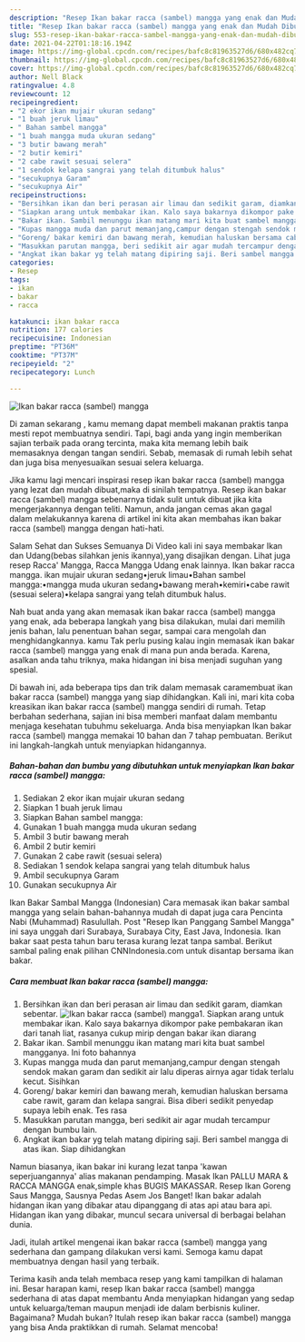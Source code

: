 ```yaml
---
description: "Resep Ikan bakar racca (sambel) mangga yang enak dan Mudah Dibuat"
title: "Resep Ikan bakar racca (sambel) mangga yang enak dan Mudah Dibuat"
slug: 553-resep-ikan-bakar-racca-sambel-mangga-yang-enak-dan-mudah-dibuat
date: 2021-04-22T01:18:16.194Z
image: https://img-global.cpcdn.com/recipes/bafc8c81963527d6/680x482cq70/ikan-bakar-racca-sambel-mangga-foto-resep-utama.jpg
thumbnail: https://img-global.cpcdn.com/recipes/bafc8c81963527d6/680x482cq70/ikan-bakar-racca-sambel-mangga-foto-resep-utama.jpg
cover: https://img-global.cpcdn.com/recipes/bafc8c81963527d6/680x482cq70/ikan-bakar-racca-sambel-mangga-foto-resep-utama.jpg
author: Nell Black
ratingvalue: 4.8
reviewcount: 12
recipeingredient:
- "2 ekor ikan mujair ukuran sedang"
- "1 buah jeruk limau"
- " Bahan sambel mangga"
- "1 buah mangga muda ukuran sedang"
- "3 butir bawang merah"
- "2 butir kemiri"
- "2 cabe rawit sesuai selera"
- "1 sendok kelapa sangrai yang telah ditumbuk halus"
- "secukupnya Garam"
- "secukupnya Air"
recipeinstructions:
- "Bersihkan ikan dan beri perasan air limau dan sedikit garam, diamkan sebentar."
- "Siapkan arang untuk membakar ikan. Kalo saya bakarnya dikompor pake pembakaran ikan dari tanah liat, rasanya cukup mirip dengan bakar ikan diarang"
- "Bakar ikan. Sambil menunggu ikan matang mari kita buat sambel mangganya. Ini foto bahannya"
- "Kupas mangga muda dan parut memanjang,campur dengan stengah sendok makan garam dan sedikit air lalu diperas airnya agar tidak terlalu kecut. Sisihkan"
- "Goreng/ bakar kemiri dan bawang merah, kemudian haluskan bersama cabe rawit, garam dan kelapa sangrai. Bisa diberi sedikit penyedap supaya lebih enak. Tes rasa"
- "Masukkan parutan mangga, beri sedikit air agar mudah tercampur dengan bumbu lain."
- "Angkat ikan bakar yg telah matang dipiring saji. Beri sambel mangga di atas ikan. Siap dihidangkan"
categories:
- Resep
tags:
- ikan
- bakar
- racca

katakunci: ikan bakar racca 
nutrition: 177 calories
recipecuisine: Indonesian
preptime: "PT36M"
cooktime: "PT37M"
recipeyield: "2"
recipecategory: Lunch

---
```



![Ikan bakar racca (sambel) mangga](https://img-global.cpcdn.com/recipes/bafc8c81963527d6/680x482cq70/ikan-bakar-racca-sambel-mangga-foto-resep-utama.jpg)

Di zaman  sekarang , kamu memang dapat membeli makanan praktis tanpa mesti repot membuatnya sendiri. Tapi, bagi anda yang ingin memberikan sajian terbaik pada orang tercinta, maka kita memang lebih baik memasaknya dengan tangan sendiri. Sebab, memasak di rumah lebih sehat dan juga bisa menyesuaikan sesuai selera keluarga.

Jika kamu lagi mencari inspirasi resep ikan bakar racca (sambel) mangga yang lezat dan mudah dibuat,maka di sinilah tempatnya. Resep ikan bakar racca (sambel) mangga  sebenarnya tidak sulit untuk dibuat jika kita mengerjakannya dengan teliti. Namun, anda jangan cemas akan gagal dalam melakukannya 
karena di artikel ini kita akan membahas ikan bakar racca (sambel) mangga dengan hati-hati.  

Salam Sehat dan Sukses Semuanya Di Video kali ini saya membakar Ikan dan Udang(bebas silahkan jenis ikannya),yang disajikan dengan. Lihat juga resep Racca&#39; Mangga, Racca Mangga Udang enak lainnya. Ikan bakar racca mangga. ikan mujair ukuran sedang•jeruk limau•Bahan sambel mangga:•mangga muda ukuran sedang•bawang merah•kemiri•cabe rawit (sesuai selera)•kelapa sangrai yang telah ditumbuk halus.

Nah buat anda yang akan memasak ikan bakar racca (sambel) mangga yang enak, ada beberapa langkah yang bisa dilakukan, mulai dari memilih jenis bahan, lalu penentuan bahan segar, sampai cara mengolah dan menghidangkannya. kamu Tak perlu pusing kalau ingin memasak ikan bakar racca (sambel) mangga yang enak di mana pun anda berada. Karena, asalkan anda  tahu triknya, maka hidangan ini bisa menjadi suguhan yang spesial.

Di bawah ini, ada beberapa tips dan trik dalam memasak caramembuat ikan bakar racca (sambel) mangga yang siap dihidangkan. Kali ini, mari kita coba kreasikan ikan bakar racca (sambel) mangga sendiri di rumah. Tetap berbahan sederhana, sajian ini bisa memberi manfaat dalam membantu menjaga kesehatan tubuhmu sekeluarga. Anda bisa menyiapkan Ikan bakar racca (sambel) mangga memakai 10 bahan dan 7 tahap pembuatan. Berikut ini langkah-langkah untuk menyiapkan hidangannya.

<!--inarticleads1-->

##### Bahan-bahan dan bumbu yang dibutuhkan untuk menyiapkan Ikan bakar racca (sambel) mangga:

1. Sediakan 2 ekor ikan mujair ukuran sedang
1. Siapkan 1 buah jeruk limau
1. Siapkan  Bahan sambel mangga:
1. Gunakan 1 buah mangga muda ukuran sedang
1. Ambil 3 butir bawang merah
1. Ambil 2 butir kemiri
1. Gunakan 2 cabe rawit (sesuai selera)
1. Sediakan 1 sendok kelapa sangrai yang telah ditumbuk halus
1. Ambil secukupnya Garam
1. Gunakan secukupnya Air


Ikan Bakar Sambal Mangga (Indonesian) Cara memasak ikan bakar sambal mangga yang selain bahan-bahannya mudah di dapat juga cara Pencinta Nabi (Muhammad) Rasulullah. Post &#34;Resep Ikan Panggang Sambel Mangga&#34; ini saya unggah dari Surabaya, Surabaya City, East Java, Indonesia. Ikan bakar saat pesta tahun baru terasa kurang lezat tanpa sambal. Berikut sambal paling enak pilihan CNNIndonesia.com untuk disantap bersama ikan bakar. 

<!--inarticleads2-->

##### Cara membuat Ikan bakar racca (sambel) mangga:

1. Bersihkan ikan dan beri perasan air limau dan sedikit garam, diamkan sebentar.
<img src="https://img-global.cpcdn.com/steps/730ff6fa7d06f5d5/160x128cq70/ikan-bakar-racca-sambel-mangga-langkah-memasak-1-foto.jpg" alt="Ikan bakar racca (sambel) mangga">1. Siapkan arang untuk membakar ikan. Kalo saya bakarnya dikompor pake pembakaran ikan dari tanah liat, rasanya cukup mirip dengan bakar ikan diarang
1. Bakar ikan. Sambil menunggu ikan matang mari kita buat sambel mangganya. Ini foto bahannya
1. Kupas mangga muda dan parut memanjang,campur dengan stengah sendok makan garam dan sedikit air lalu diperas airnya agar tidak terlalu kecut. Sisihkan
1. Goreng/ bakar kemiri dan bawang merah, kemudian haluskan bersama cabe rawit, garam dan kelapa sangrai. Bisa diberi sedikit penyedap supaya lebih enak. Tes rasa
1. Masukkan parutan mangga, beri sedikit air agar mudah tercampur dengan bumbu lain.
1. Angkat ikan bakar yg telah matang dipiring saji. Beri sambel mangga di atas ikan. Siap dihidangkan


Namun biasanya, ikan bakar ini kurang lezat tanpa &#39;kawan seperjuangannya&#39; alias makanan pendamping. Masak Ikan PALLU MARA &amp; RACCA MANGGA enak,simple khas BUGIS MAKASSAR. Resep Ikan Goreng Saus Mangga, Sausnya Pedas Asem Jos Banget! Ikan bakar adalah hidangan ikan yang dibakar atau dipanggang di atas api atau bara api. Hidangan ikan yang dibakar, muncul secara universal di berbagai belahan dunia. 

Jadi, itulah artikel mengenai  ikan bakar racca (sambel) mangga  yang sederhana dan gampang dilakukan versi kami. Semoga kamu dapat membuatnya dengan hasil yang terbaik. 

Terima kasih anda telah membaca resep yang kami tampilkan di halaman ini. Besar harapan kami, resep  Ikan bakar racca (sambel) mangga sederhana di atas dapat membantu Anda menyiapkan hidangan yang sedap untuk keluarga/teman maupun menjadi ide dalam berbisnis kuliner. Bagaimana? Mudah bukan? Itulah resep ikan bakar racca (sambel) mangga yang bisa Anda praktikkan di rumah. Selamat mencoba!

